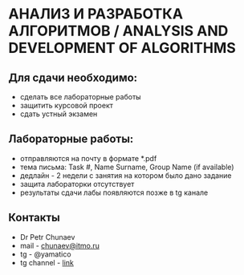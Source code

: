 
# АНАЛИЗ И РАЗРАБОТКА АЛГОРИТМОВ / ANALYSIS AND DEVELOPMENT OF ALGORITHMS

## Для сдачи необходимо:

- сделать все лабораторные работы
- защитить курсовой проект
- сдать устный экзамен

## Лабораторные работы:

- отправляются на почту в формате *.pdf
- тема письма: Task #, Name Surname, Group Name (if available)
- дедлайн - 2 недели с занятия на котором было дано задание
- защита лабораторки отсутствует
- результаты сдачи лабы появляются позже в tg канале

## Контакты
- Dr Petr Chunaev
- mail - chunaev@itmo.ru
- tg - @yamatico
- tg channel - [link](https://t.me/joinchat/AAAAAFkAsNgh3sFBfzeubQ)






